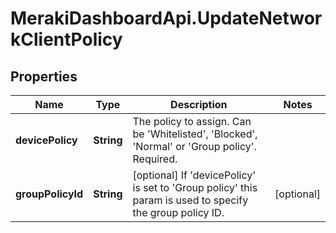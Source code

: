 # MerakiDashboardApi.UpdateNetworkClientPolicy

## Properties
Name | Type | Description | Notes
------------ | ------------- | ------------- | -------------
**devicePolicy** | **String** | The policy to assign. Can be 'Whitelisted', 'Blocked', 'Normal' or 'Group policy'. Required. | 
**groupPolicyId** | **String** | [optional] If 'devicePolicy' is set to 'Group policy' this param is used to specify the group policy ID. | [optional] 


